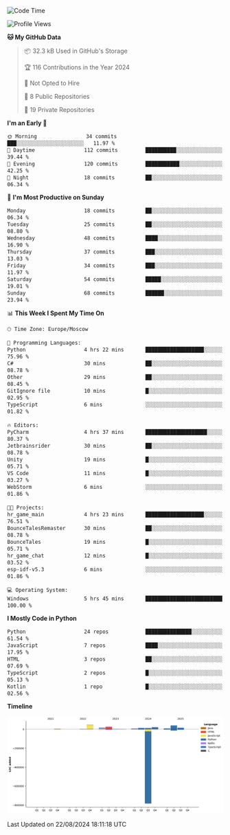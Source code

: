 <!--START_SECTION:waka-->
![Code Time](http://img.shields.io/badge/Code%20Time-474%20hrs%2038%20mins-blue)

![Profile Views](http://img.shields.io/badge/Profile%20Views-8-blue)

**🐱 My GitHub Data** 

> 📦 32.3 kB Used in GitHub's Storage 
 > 
> 🏆 116 Contributions in the Year 2024
 > 
> 🚫 Not Opted to Hire
 > 
> 📜 8 Public Repositories 
 > 
> 🔑 19 Private Repositories 
 > 
**I'm an Early 🐤** 

```text
🌞 Morning                34 commits          ███░░░░░░░░░░░░░░░░░░░░░░   11.97 % 
🌆 Daytime                112 commits         ██████████░░░░░░░░░░░░░░░   39.44 % 
🌃 Evening                120 commits         ███████████░░░░░░░░░░░░░░   42.25 % 
🌙 Night                  18 commits          ██░░░░░░░░░░░░░░░░░░░░░░░   06.34 % 
```
📅 **I'm Most Productive on Sunday** 

```text
Monday                   18 commits          ██░░░░░░░░░░░░░░░░░░░░░░░   06.34 % 
Tuesday                  25 commits          ██░░░░░░░░░░░░░░░░░░░░░░░   08.80 % 
Wednesday                48 commits          ████░░░░░░░░░░░░░░░░░░░░░   16.90 % 
Thursday                 37 commits          ███░░░░░░░░░░░░░░░░░░░░░░   13.03 % 
Friday                   34 commits          ███░░░░░░░░░░░░░░░░░░░░░░   11.97 % 
Saturday                 54 commits          █████░░░░░░░░░░░░░░░░░░░░   19.01 % 
Sunday                   68 commits          ██████░░░░░░░░░░░░░░░░░░░   23.94 % 
```


📊 **This Week I Spent My Time On** 

```text
🕑︎ Time Zone: Europe/Moscow

💬 Programming Languages: 
Python                   4 hrs 22 mins       ███████████████████░░░░░░   75.96 % 
C#                       30 mins             ██░░░░░░░░░░░░░░░░░░░░░░░   08.78 % 
Other                    29 mins             ██░░░░░░░░░░░░░░░░░░░░░░░   08.45 % 
GitIgnore file           10 mins             █░░░░░░░░░░░░░░░░░░░░░░░░   02.95 % 
TypeScript               6 mins              ░░░░░░░░░░░░░░░░░░░░░░░░░   01.82 % 

🔥 Editors: 
PyCharm                  4 hrs 37 mins       ████████████████████░░░░░   80.37 % 
Jetbrainsrider           30 mins             ██░░░░░░░░░░░░░░░░░░░░░░░   08.78 % 
Unity                    19 mins             █░░░░░░░░░░░░░░░░░░░░░░░░   05.71 % 
VS Code                  11 mins             █░░░░░░░░░░░░░░░░░░░░░░░░   03.27 % 
WebStorm                 6 mins              ░░░░░░░░░░░░░░░░░░░░░░░░░   01.86 % 

🐱‍💻 Projects: 
hr_game_main             4 hrs 23 mins       ███████████████████░░░░░░   76.51 % 
BounceTalesRemaster      30 mins             ██░░░░░░░░░░░░░░░░░░░░░░░   08.78 % 
BounceTales              19 mins             █░░░░░░░░░░░░░░░░░░░░░░░░   05.71 % 
hr_game_chat             12 mins             █░░░░░░░░░░░░░░░░░░░░░░░░   03.52 % 
esp-idf-v5.3             6 mins              ░░░░░░░░░░░░░░░░░░░░░░░░░   01.86 % 

💻 Operating System: 
Windows                  5 hrs 45 mins       █████████████████████████   100.00 % 
```

**I Mostly Code in Python** 

```text
Python                   24 repos            ███████████████░░░░░░░░░░   61.54 % 
JavaScript               7 repos             ████░░░░░░░░░░░░░░░░░░░░░   17.95 % 
HTML                     3 repos             ██░░░░░░░░░░░░░░░░░░░░░░░   07.69 % 
TypeScript               2 repos             █░░░░░░░░░░░░░░░░░░░░░░░░   05.13 % 
Kotlin                   1 repo              █░░░░░░░░░░░░░░░░░░░░░░░░   02.56 % 
```



**Timeline**

![Lines of Code chart](https://raw.githubusercontent.com/adlemx/adlemx/main/assets/bar_graph.png)


 Last Updated on 22/08/2024 18:11:18 UTC
<!--END_SECTION:waka-->
